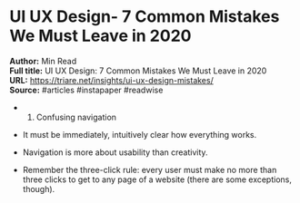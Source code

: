 # UI UX Design- 7 Common Mistakes We Must Leave in 2020

**Author:** Min Read  
**Full title:** UI UX Design: 7 Common Mistakes We Must Leave in 2020  
**URL:** https://triare.net/insights/ui-ux-design-mistakes/  
**Source:** #articles #instapaper #readwise

- 1. Confusing navigation 
   
- It must be immediately, intuitively clear how everything works. 
   
- Navigation is more about usability than creativity. 
   
- Remember the three-click rule: every user must make no more than three clicks to get to any page of a website (there are some exceptions, though). 
   
